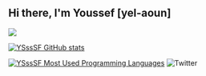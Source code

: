 ## Hi there, I'm Youssef [yel-aoun]  


![](https://badge.mediaplus.ma/darkgray/yel-aoun)


[![YSssSF GitHub stats](https://github-readme-stats.vercel.app/api?username=YSssSF&show_icons=true&theme=radical)](https://github.com/YSssSF)

[![YSssSF Most Used Programming Languages](https://github-readme-stats.vercel.app/api/top-langs/?username=YSssSF&layout=compact&hide_border=true&theme=darcula&bg_color=00000000&langs_count=6)](https://github.com/YSssSF)
![Twitter](https://img.shields.io/twitter/url/https/twitter.com/imranekalakhi.svg?style=social&label=Follow%20%40ikalakhi)
